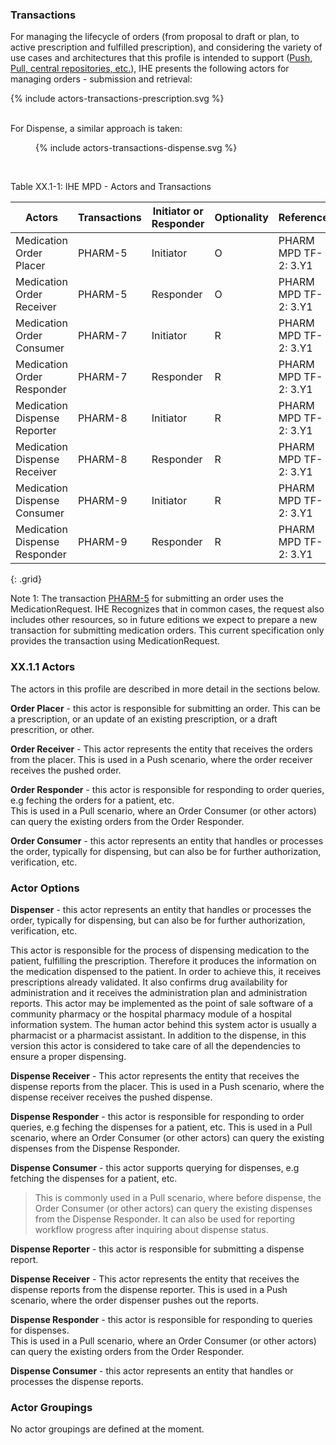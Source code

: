 
### Transactions

For managing the lifecycle of orders (from proposal to draft or plan, to active prescription and fulfilled prescription), and considering the variety of use cases and architectures that this profile is intended to support ([Push, Pull, central repositories, etc.](actor-grouping-examples.html)), IHE presents the following actors for managing orders - submission and retrieval:

<div>{% include actors-transactions-prescription.svg %}</div>
<br clear="all"/>

For Dispense, a similar approach is taken:

<figure>
  {% include actors-transactions-dispense.svg %}
  <!-- <figcaption>Actors and Transactions - Dispense</figcaption> -->
</figure>
<br clear="all"/>


<p id ="tXX.1-1" class="tableTitle">Table XX.1-1: IHE MPD - Actors and Transactions</p>

| Actors  | Transactions  | Initiator or Responder | Optionality     | Reference                         |
|---------|---------------|------------------------|-----------------|-----------------------------------|
| Medication Order Placer | PHARM-5 | Initiator        | O               | PHARM MPD TF-2: 3.Y1 |
| Medication Order Receiver | PHARM-5 | Responder        | O               | PHARM MPD TF-2: 3.Y1 |
| Medication Order Consumer | PHARM-7 | Initiator        | R               | PHARM MPD TF-2: 3.Y1 |
| Medication Order Responder | PHARM-7 | Responder        | R               | PHARM MPD TF-2: 3.Y1 |
| Medication Dispense Reporter | PHARM-8 | Initiator        | R               | PHARM MPD TF-2: 3.Y1 |
| Medication Dispense Receiver | PHARM-8 | Responder        | R               | PHARM MPD TF-2: 3.Y1 |
| Medication Dispense Consumer | PHARM-9 | Initiator        | R               | PHARM MPD TF-2: 3.Y1 |
| Medication Dispense Responder | PHARM-9 | Responder        | R               | PHARM MPD TF-2: 3.Y1 |
{: .grid}

Note 1: The transaction [PHARM-5](pharm-5.html) for submitting an order uses the MedicationRequest. IHE Recognizes that in common cases, the request also includes other resources, so in future editions we expect to prepare a new transaction for submitting medication orders. This current specification only provides the transaction using MedicationRequest.



### XX.1.1 Actors
The actors in this profile are described in more detail in the sections below.

<a name="order-placer"> </a>

**Order Placer** - this actor is responsible for submitting an order. This can be a prescription, or an update of an existing prescription, or a draft prescrition, or other.

<a name="order-receiver"> </a>

**Order Receiver** - This actor represents the entity that receives the orders from the placer. This is used in a Push scenario, where the order receiver receives the pushed order.

<a name="order-responder"> </a>

**Order Responder** - this actor is responsible for responding to order queries, e.g feching the orders for a patient, etc.  
This is used in a Pull scenario, where an Order Consumer (or other actors) can query the existing orders from the Order Responder.

<a name="order-consumer"> </a>

**Order Consumer** - this actor represents an entity that handles or processes the order, typically for dispensing, but can also be for further authorization, verification, etc.



### Actor Options


<a name="dispense-reporter"> </a>

**Dispenser** - this actor represents an entity that handles or processes the order, typically for dispensing, but can also be for further authorization, verification, etc.

This actor is responsible for the process of dispensing medication to the patient, fulfilling the prescription. Therefore it produces the information on the medication dispensed to the patient. In order to achieve this, it receives prescriptions already validated. It also confirms drug availability for administration and it receives the administration plan and administration reports. This actor may be implemented as the point of sale software of a community pharmacy or the hospital pharmacy module of a hospital information system. The human actor behind this system actor is usually a pharmacist or a pharmacist assistant. In addition to the dispense, in this version this actor is considered to take care of all the dependencies to ensure a proper dispensing.


<a name="dispense-receiver"> </a>

**Dispense Receiver** - This actor represents the entity that receives the dispense reports from the placer. This is used in a Push scenario, where the dispense receiver receives the pushed dispense.

<a name="dispense-responder"> </a>

**Dispense Responder** - this actor is responsible for responding to order queries, e.g feching the dispenses for a patient, etc.
This is used in a Pull scenario, where an Order Consumer (or other actors) can query the existing dispenses from the Dispense Responder.

<a name="dispense-consumer"> </a>

**Dispense Consumer** - this actor supports querying for dispenses, e.g fetching the dispenses for a patient, etc.
> This is commonly used in a Pull scenario, where before dispense, the Order Consumer (or other actors) can query the existing dispenses from the Dispense Responder. It can also be used for reporting workflow progress after inquiring about dispense status.



<a id="dispense-reporter"></a>

**Dispense Reporter** - this actor is responsible for submitting a dispense report.

<a id="dispense-receiver"></a>

**Dispense Receiver** - This actor represents the entity that receives the dispense reports from the dispense reporter. This is used in a Push scenario, where the order dispenser pushes out the reports.

<a id="dispense-responder"></a>

**Dispense Responder** - this actor is responsible for responding to queries for dispenses.  
This is used in a Pull scenario, where an Order Consumer (or other actors) can query the existing orders from the Order Responder.

<a id="dispense-consumer"></a>

**Dispense Consumer** - this actor represents an entity that handles or processes the dispense reports.


### Actor Groupings

No actor groupings are defined at the moment. 
